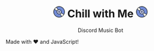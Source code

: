 <h1 align="center"><img src="./assets/logo.gif" width="30px"> Chill with Me <img src="./assets/logo.gif" width="30px"></h1>
<p align="center">Discord Music Bot</p>

Made with :heart: and JavaScript!
